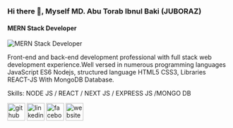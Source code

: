### Hi there 👋, Myself MD. Abu Torab Ibnul Baki (JUBORAZ)
#### MERN Stack Developer
![MERN Stack Developer](https://scontent.fdac138-1.fna.fbcdn.net/v/t39.30808-6/314881320_1823213751364557_2629849927638757457_n.jpg?stp=dst-jpg_s960x960&_nc_cat=107&ccb=1-7&_nc_sid=8bfeb9&_nc_eui2=AeGF3Adb5uB41KaS0xOc-Sj9gKcuChnosH-Apy4KGeiwf0dASOyTKFrgS7_ixt-ePBy1k_1Q0KCSMqc19zqLPYHD&_nc_ohc=bPdq1FEkxuoAX_cZAWS&tn=1DN-2OPhlEFovVDB&_nc_ht=scontent.fdac138-1.fna&oh=00_AfBw1uFLMhOxZmyTHalTG5Ct6bPzzvvNGutHGY1ybH2v0A&oe=63B15700)

Front-end and back-end development professional with full stack web development experience.Well versed in numerous programming languages JavaScript ES6 Nodejs, structured language HTML5 CSS3, Libraries REACT-JS With MongoDB Database.

Skills: NODE JS / REACT / NEXT JS / EXPRESS JS /MONGO DB 



[<img src='https://cdn.jsdelivr.net/npm/simple-icons@3.0.1/icons/github.svg' alt='github' height='40'>](https://github.com/https://github.com/AbuTorab6)  [<img src='https://cdn.jsdelivr.net/npm/simple-icons@3.0.1/icons/linkedin.svg' alt='linkedin' height='40'>](https://www.linkedin.com/in/https://www.linkedin.com/in/abu-torab//)  [<img src='https://cdn.jsdelivr.net/npm/simple-icons@3.0.1/icons/facebook.svg' alt='facebook' height='40'>](https://www.facebook.com/https://www.facebook.com/juboraz.grz)  [<img src='https://cdn.jsdelivr.net/npm/simple-icons@3.0.1/icons/icloud.svg' alt='website' height='40'>](https://abutorab.me/)  

